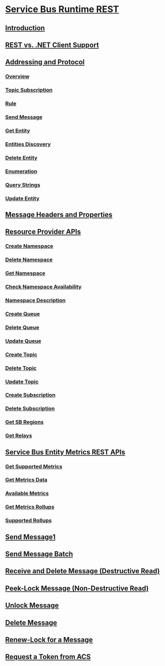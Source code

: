# [Service Bus Runtime REST](service-bus-runtime-rest.md)
## [Introduction](introduction.md)
## [REST vs. .NET Client Support](rest-dotnet-client-support.md)
## [Addressing and Protocol](addressing-and-protocol.md)
### [Overview](overview.md)
### [Topic Subscription](topic-subscription.md)
### [Rule](rule.md)
### [Send Message](send-message.md)
### [Get Entity](get-entity.md)
### [Entities Discovery](entities-discovery.md)
### [Delete Entity](delete-entity.md)
### [Enumeration](enumeration.md)
### [Query Strings](query-strings.md)
### [Update Entity](update-entity.md)
## [Message Headers and Properties](message-headers-and-properties.md)
## [Resource Provider APIs](resource-provider-apis.md)
### [Create Namespace](create-namespace.md)
### [Delete Namespace](delete-namespace.md)
### [Get Namespace](get-namespace.md)
### [Check Namespace Availability](check-namespace-availability.md)
### [Namespace Description](namespace-description.md)
### [Create Queue](create-queue.md)
### [Delete Queue](delete-queue.md)
### [Update Queue](update-queue.md)
### [Create Topic](create-topic.md)
### [Delete Topic](delete-topic.md)
### [Update Topic](update-topic.md)
### [Create Subscription](create-subscription.md)
### [Delete Subscription](delete-subscription.md)
### [Get SB Regions](get-sb-regions.md)
### [Get Relays](get-relays.md)
## [Service Bus Entity Metrics REST APIs](service-bus-entity-metrics-rest-apis.md)
### [Get Supported Metrics](get-supported-metrics.md)
### [Get Metrics Data](get-metrics-data.md)
### [Available Metrics](available-metrics.md)
### [Get Metrics Rollups](get-metrics-rollups.md)
### [Supported Rollups](supported-rollups.md)
## [Send Message1](send-message1.md)
## [Send Message Batch](send-message-batch.md)
## [Receive and Delete Message (Destructive Read)](receive-and-delete-message-destructive-read.md)
## [Peek-Lock Message (Non-Destructive Read)](peek-lock-message-non-destructive-read.md)
## [Unlock Message](unlock-message.md)
## [Delete Message](delete-message.md)
## [Renew-Lock for a Message](renew-lock-for-a-message.md)
## [Request a Token from ACS](request-a-token-from-acs.md)